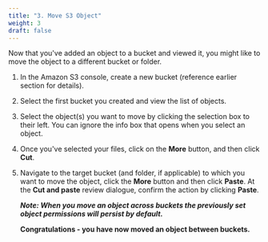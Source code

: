 ```yaml
---
title: "3. Move S3 Object"
weight: 3
draft: false
---
```


Now that you've added an object to a bucket and viewed it, you might
like to move the object to a different bucket or folder.

1.  In the Amazon S3 console, create a new bucket (reference earlier
    section for details).
    
2.  Select the first bucket you created and view the list of objects.

3.  Select the object(s) you want to move by clicking the selection box
    to their left. You can ignore the info box that opens when you
    select an object.
    
4.  Once you've selected your files, click on the **More** button, and
    then click **Cut**.
    
5.  Navigate to the target bucket (and folder, if applicable) to which
    you want to move the object, click the **More** button and then
    click **Paste**. At the **Cut and paste** review dialogue, confirm
    the action by clicking **Paste**.

	***Note: When you move an object across buckets the previously set
	object permissions will persist by default.***
	
	**Congratulations - you have now moved an object between buckets.**

